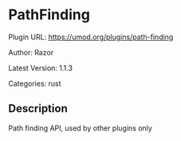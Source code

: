 # PathFinding

Plugin URL: https://umod.org/plugins/path-finding

Author: Razor

Latest Version: 1.1.3

Categories: rust

## Description

Path finding API, used by other plugins only
